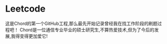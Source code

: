 # Leetcode
这是Chord的第一个GitHub工程,那么最先开始记录曾经我在找工作阶段的刷题过程吧！
Chord是一位通信专业毕业的硕士研究生,不算热爱技术,但为了今后的发展,我得变得更加爱它!
